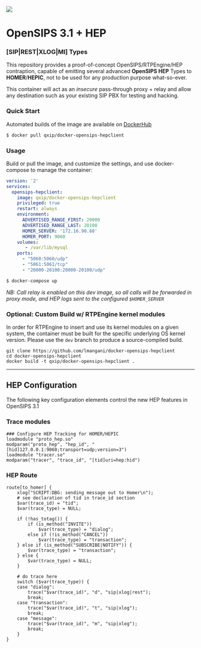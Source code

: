 <img src="https://avatars1.githubusercontent.com/u/3853758?v=4&s=200">

# OpenSIPS 3.1 + HEP
### [SIP|REST|XLOG|MI] Types
This repository provides a proof-of-concept OpenSIPS/RTPEngine/HEP contraption, capable of emitting several advanced **OpenSIPS HEP** Types to **HOMER**/**HEPIC**, not to be used for any production purpose what-so-ever.

This container will act as an *insecure* pass-through proxy + relay and allow any destination such as your existing SIP PBX for testing and hacking.


### Quick Start
Automated builds of the image are available on [DockerHub](https://hub.docker.com/r/qxip/homer-hepswitch)
```sh
$ docker pull qxip/docker-opensips-hepclient
```

### Usage
Build or pull the image, and customize the settings, and use docker-compose to manage the container:
```yaml
version: '2'
services:
  opensips-hepclient:
    image: qxip/docker-opensips-hepclient
    privileged: true
    restart: always
    environment:
      ADVERTISED_RANGE_FIRST: 20000
      ADVERTISED_RANGE_LAST: 20100
      HOMER_SERVER: '172.16.90.60'
      HOMER_PORT: 9060
    volumes:
       - /var/lib/mysql
    ports:
      - "5060:5060/udp"
      - "5061:5061/tcp"
      - "20000-20100:20000-20100/udp"
```
```sh
$ docker-compose up
```

_NB: Call relay is enabled on this dev image, so all calls will be forwarded in proxy mode, and HEP logs sent to the configured ```$HOMER_SERVER```_


### Optional: Custom Build w/ RTPEngine kernel modules
In order for RTPEngine to insert and use its kernel modules on a given system, the container must be built for the specific underlying OS kernel version. Please use the ```dev``` branch to produce a source-compiled build.
```
git clone https://github.com/lmangani/docker-opensips-hepclient
cd docker-opensips-hepclient
docker build -t qxip/docker-opensips-hepclient .
```

------------

## HEP Configuration
The following key configuration elements control the new HEP features in OpenSIPS 3.1

### Trace modules
```
### Configure HEP Tracking for HOMER/HEPIC
loadmodule "proto_hep.so"
modparam("proto_hep", "hep_id", "[hid]127.0.0.1:9060;transport=udp;version=3")
loadmodule "tracer.so"
modparam("tracer", "trace_id", "[tid]uri=hep:hid")
```

### HEP Route
```
route[to_homer] {
	xlog("SCRIPT:DBG: sending message out to Homer\n");
	# see declaration of tid in trace_id section
	$var(trace_id) = "tid";
	$var(trace_type) = NULL;

	if (!has_totag()) {
		if (is_method("INVITE"))
			$var(trace_type) = "dialog";
		else if (!is_method("CANCEL"))
			$var(trace_type) = "transaction";
	} else if (is_method("SUBSCRIBE|NOTIFY")) {
		$var(trace_type) = "transaction";
	} else {
		$var(trace_type) = NULL;
	}

	# do trace here
	switch ($var(trace_type)) {
	case "dialog":
		trace("$var(trace_id)", "d", "sip|xlog|rest");
		break;
	case "transaction":
		trace("$var(trace_id)", "t", "sip|xlog");
		break;
	case "message":
		trace("$var(trace_id)", "m", "sip|xlog");
		break;
	}
}
```
